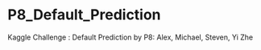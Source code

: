 # P8_Default_Prediction
Kaggle Challenge :  Default Prediction by P8: Alex, Michael, Steven, Yi Zhe
